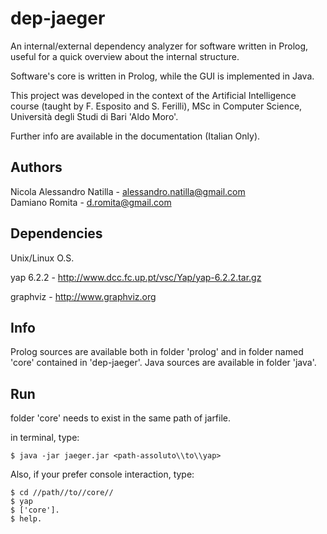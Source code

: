 dep-jaeger
=========

An internal/external dependency analyzer for software written in Prolog, useful for a quick overview about the internal structure.

Software's core is written in Prolog, while the GUI is implemented in Java.

This project was developed in the context of the Artificial Intelligence course (taught by F. Esposito and S. Ferilli), MSc in Computer Science, Università degli Studi di Bari 'Aldo Moro'.

Further info are available in the documentation (Italian Only).

## Authors 


Nicola Alessandro Natilla - alessandro.natilla@gmail.com	
Damiano Romita - d.romita@gmail.com

## Dependencies

Unix/Linux O.S.

yap 6.2.2 - http://www.dcc.fc.up.pt/vsc/Yap/yap-6.2.2.tar.gz

graphviz - http://www.graphviz.org


## Info


Prolog sources are available both in folder 'prolog' and in folder named 'core' contained in 'dep-jaeger'. 
Java sources are available in folder 'java'.

## Run


folder 'core' needs to exist in the same path of jarfile.

in terminal, type:  

	$ java -jar jaeger.jar <path-assoluto\\to\\yap>

Also, if your prefer console interaction, type:
	
	$ cd //path//to//core//
	$ yap
	$ ['core'].
	$ help.
	
